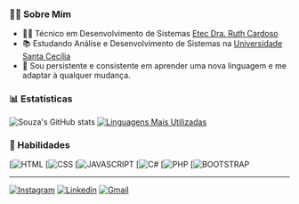 

### 👨‍💻 Sobre Mim

- 👨‍🎓 Técnico em Desenvolvimento de Sistemas  [Etec Dra. Ruth Cardoso](https://eleitoral.etecdrc.com.br/)
- 📚 Estudando Análise e Desenvolvimento de Sistemas na [Universidade Santa Cecília](https://unisanta.br/)
- 🧠 Sou persistente e consistente em aprender uma nova linguagem e me adaptar à qualquer mudança.

### 📊 Estatísticas 
![Souza's GitHub stats](https://github-readme-stats.vercel.app/api?username=PedroSouza21&show_icons=true&theme=radical)
[![Linguagens Mais Utilizadas](https://github-readme-stats.vercel.app/api/top-langs/?username=PedroSouza21&layout=compact)](https://github.com/anuraghazra/github-readme-stats)

### 🚀 Habilidades

[![HTML](https://img.shields.io/badge/HTML5-E34F26?style=for-the-badge&logo=html5&logoColor=white )
[![CSS](https://img.shields.io/badge/CSS3-1572B6?style=for-the-badge&logo=css3&logoColor=white )
[![JAVASCRIPT](https://img.shields.io/badge/JavaScript-323330?style=for-the-badge&logo=javascript&logoColor=F7DF1E )
[![C#](https://img.shields.io/badge/C%23-239120?style=for-the-badge&logo=c-sharp&logoColor=white)
[![PHP](https://img.shields.io/badge/PHP-777BB4?style=for-the-badge&logo=php&logoColor=white)
[![BOOTSTRAP](https://img.shields.io/badge/Bootstrap-563D7C?style=for-the-badge&logo=bootstrap&logoColor=white)

---------------------------------------------

[![Instagram](https://img.shields.io/badge/Instagram-E4405F?style=for-the-badge&logo=instagram&logoColor=white)](https://www.instagram.com/pedro_souzaa013/) 
[![Linkedin](https://img.shields.io/badge/LinkedIn-0077B5?style=for-the-badge&logo=linkedin&logoColor=white)](https://www.linkedin.com/in/pedro-souza-354316218/)
[![Gmail](https://img.shields.io/badge/Gmail-D14836?style=for-the-badge&logo=gmail&logoColor=white)](https://criarmeulink.com.br/u/1663535391) 







